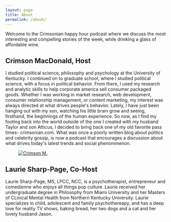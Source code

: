 ```yaml
---
layout: page
title: About
permalink: /about/
---
```


<section class="about">
  <article>
  <p>Welcome to the Crimsonian happy hour podcast where we discuss the most interesting and compelling stories of the week, while drinking a glass of affordable wine.<p>
    <h2>Crimson MacDonald, Host</h2>
    <p>I studied political science, philosophy and psychology at the University of Kentucky. I continued on to graduate school, where I studied political science, with a focus in political behavior. From there, I used my research and analytic skills to help corporate america sell consumer packaged goods. Whether I was working in market research, web development, consumer relationship management, or content marketing, my interest was always directed at what drives people's behavior. Lately, I have just been hanging out with my son, watching his little brain grow and seeing, firsthand, the beginnings of the human experience. So now, as I find my footing back into the world outside of the one I created with my husband Taylor and son Atticus, I decided to bring back one of my old favorite pass times- crimsonian.com. What was once a poorly written blog about politics and celebrity gossip, is now a podcast that encourages a discussion about what drives today's latest trends and social phenommenon.</p>
  </article>
  <figure><a data-flickr-embed href="https://www.flickr.com/photos/crimsonrhoads/27001593540/in/datetaken/"><img src="https://c5.staticflickr.com/8/7175/27001593540_3cd83d3fdf_z.jpg" alt="Crimson M."></a></figure>
</section>

<section class="about">
  <article>
    <h2>Laurie Sharp-Page, Co-Host</h2>
    <p>Laurie Sharp-Page, MS, LPCC, NCC, is a psychotherapist, entrepreneur and comedienne who enjoys all things pop culture. Laurie received her undergraduate degree in Philosophy from Miami University and her Masters of CLinical Mental Health from Northern Kentucky University. Laurie specializes in child, adolescent and family psychothereapy, and has a deep love for reality TV shows, baking bread, her two dogs and a cat and her lovely husband Jason.</p>
  </article>
</section>
